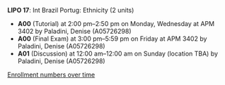 **LIPO 17**: Int Brazil Portug: Ethnicity (2 units)

- **A00** (Tutorial) at 2:00 pm–2:50 pm on Monday, Wednesday at APM 3402 by Paladini, Denise (A05726298)
- **A00** (Final Exam) at 3:00 pm–5:59 pm on Friday at APM 3402 by Paladini, Denise (A05726298)
- **A01** (Discussion) at 12:00 am–12:00 am on Sunday (location TBA) by Paladini, Denise (A05726298)

[Enrollment numbers over time](./LIPO17.tsv)
